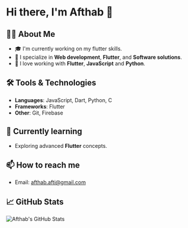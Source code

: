 # Hi there, I'm Afthab 👋

## 👨‍💻 About Me
- 🎓 I'm currently working on my flutter skills.
- 🚀 I specialize in **Web development**, **Flutter**, and **Software solutions**.
- 🔧 I love working with  **Flutter**, **JavaScript** and **Python**.

## 🛠️ Tools & Technologies
- **Languages**: JavaScript, Dart, Python, C
- **Frameworks**: Flutter
- **Other**: Git, Firebase

## 🌱 Currently learning
- Exploring advanced **Flutter** concepts.

## 📫 How to reach me
- Email: afthab.afti@gmail.com

## 📈 GitHub Stats
![Afthab's GitHub Stats](https://github-readme-stats.vercel.app/api?username=afthab&show_icons=true&hide_title=true)
